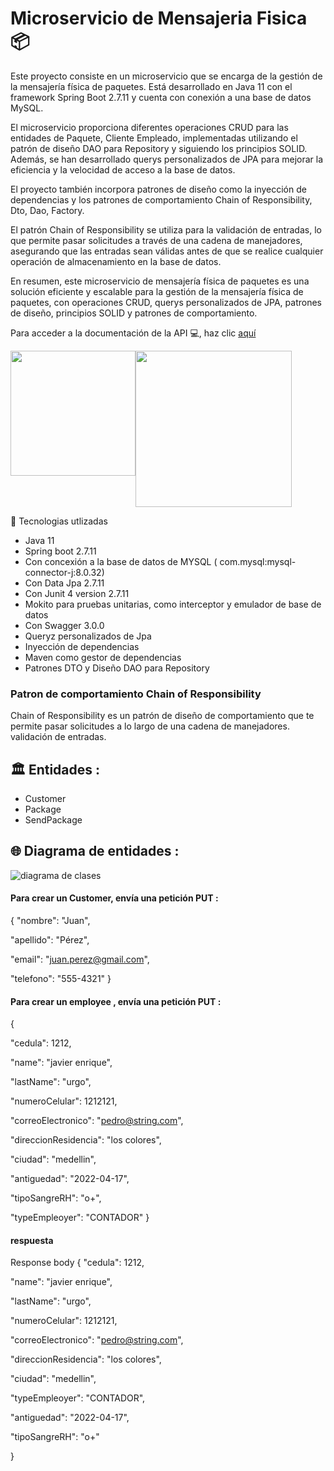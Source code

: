 
# Microservicio de Mensajeria Fisica 📦


Este proyecto consiste en un microservicio que se encarga de la gestión de la mensajería física de paquetes. Está desarrollado en Java 11 con el framework Spring Boot 2.7.11 y cuenta con conexión a una base de datos MySQL.

El microservicio proporciona diferentes operaciones CRUD para las entidades de Paquete, Cliente  Empleado, implementadas utilizando el patrón de diseño DAO para Repository y siguiendo los principios SOLID. Además, se han desarrollado querys personalizados de JPA para mejorar la eficiencia y la velocidad de acceso a la base de datos.

El proyecto también incorpora patrones de diseño como la inyección de dependencias y los patrones de comportamiento Chain of Responsibility, Dto, Dao, Factory.

El patrón Chain of Responsibility se utiliza para la validación de entradas, lo que permite pasar solicitudes a través de una cadena de manejadores, asegurando que las entradas sean válidas antes de que se realice cualquier operación de almacenamiento en la base de datos.

En resumen, este microservicio de mensajería física de paquetes es una solución eficiente y escalable para la gestión de la mensajería física de paquetes, con operaciones CRUD, querys personalizados de JPA, patrones de diseño, principios SOLID y patrones de comportamiento.


Para acceder a la documentación de la API 💻, haz clic [aquí](https://microserviciomensajeriafisica-production.up.railway.app/swagger-ui/index.html#/)

<div style="display:flex;">

<img src="https://user-images.githubusercontent.com/50783391/232255841-ca02df30-398c-4b98-b9eb-098f2adc092c.png" width="200">
<img src="https://user-images.githubusercontent.com/50783391/233194943-8b5fa737-8ee7-4a30-8ee7-fc961b901dae.png" width="250">

</div >


👷 Tecnologias utlizadas

* Java 11
* Spring boot 2.7.11
* Con concexión a la base de datos de MYSQL ( com.mysql:mysql-connector-j:8.0.32)
* Con Data Jpa 2.7.11
* Con Junit 4 version 2.7.11
* Mokito para pruebas unitarias, como interceptor y emulador de base de datos
* Con Swagger 3.0.0
* Queryz personalizados de Jpa
* Inyección de dependencias
* Maven como gestor de dependencias
* Patrones DTO y Diseño DAO para Repository

### Patron de comportamiento Chain of Responsibility

Chain of Responsibility es un patrón de diseño de comportamiento que te permite pasar solicitudes a lo largo de una cadena de manejadores.
validación de entradas.


## 🏛 Entidades :

- Customer
- Package
- SendPackage


## 🌐 Diagrama de entidades :

![diagrama de clases](https://user-images.githubusercontent.com/50783391/233198946-f2bd91f6-eb1c-4634-ab08-8bd649f5ed55.png)




#### Para crear un Customer, envía una petición PUT :


{
  "nombre": "Juan",
  
  "apellido": "Pérez",
  
  "email": "juan.perez@gmail.com",
  
  "telefono": "555-4321"
}



#### Para crear  un employee , envía una petición PUT :


{

  "cedula": 1212,
  
  "name": "javier enrique",
  
  "lastName": "urgo",
  
  "numeroCelular": 1212121,
  
  "correoElectronico": "pedro@string.com",
  
  "direccionResidencia": "los colores",
  
  "ciudad": "medellin",
  
  "antiguedad": "2022-04-17",
  
  "tipoSangreRH": "o+",
  
  "typeEmpleoyer": "CONTADOR"
}


#### respuesta 

	
Response body
{
  "cedula": 1212,
  
  "name": "javier enrique",
  
  "lastName": "urgo",
  
  "numeroCelular": 1212121,
  
  "correoElectronico": "pedro@string.com",
  
  "direccionResidencia": "los colores",
  
  "ciudad": "medellin",
  
  "typeEmpleoyer": "CONTADOR",
  
  "antiguedad": "2022-04-17",
  
  "tipoSangreRH": "o+"
  
  
  
}

 
